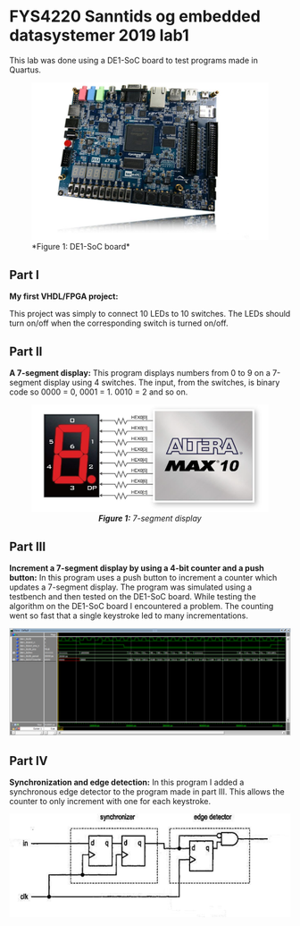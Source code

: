 # FYS4220 Sanntids og embedded datasystemer 2019 lab1

This lab was done using a DE1-SoC board to test programs made in Quartus.
<figure>
  <img src="/image_files/fpga.jpg" alt="my alt text"/>
  <figcaption> *Figure 1: DE1-SoC board* </figcaption>
</figure>

## Part I
**My first VHDL/FPGA project:**

This project was simply to connect 10 LEDs to 10 switches. 
The LEDs should turn on/off when the corresponding switch is turned on/off.

## Part II
**A 7-segment display:**
This program displays numbers from 0 to 9 on a 7-segment display using 4 switches.
The input, from the switches, is binary code so 0000 = 0, 0001 = 1. 0010 = 2 and so on.
<figure>
  <img src="/image_files/sevenSegment.png/">
  <center> 
  <figcaption><i><b>Figure 1:</b> 7-segment display</i></figcaption>
  </center>
</figure>



## Part III
**Increment a 7-segment display by using a 4-bit counter and a push button:**
In this program uses a push button to increment a counter which updates a 7-segment display. The program was simulated using a testbench and then tested on the DE1-SoC board. While testing the algorithm on the DE1-SoC board I encountered a problem. The counting went so fast that a single keystroke led to many incrementations. 

![simulation result](/image_files/VHDL_simulation.png)

## Part IV
**Synchronization and edge detection:**
In this program I added a synchronous edge detector to the program made in part III. This allows the counter to only increment with one for each keystroke.

![Edge detection](/image_files/edge_detect.JPG)


